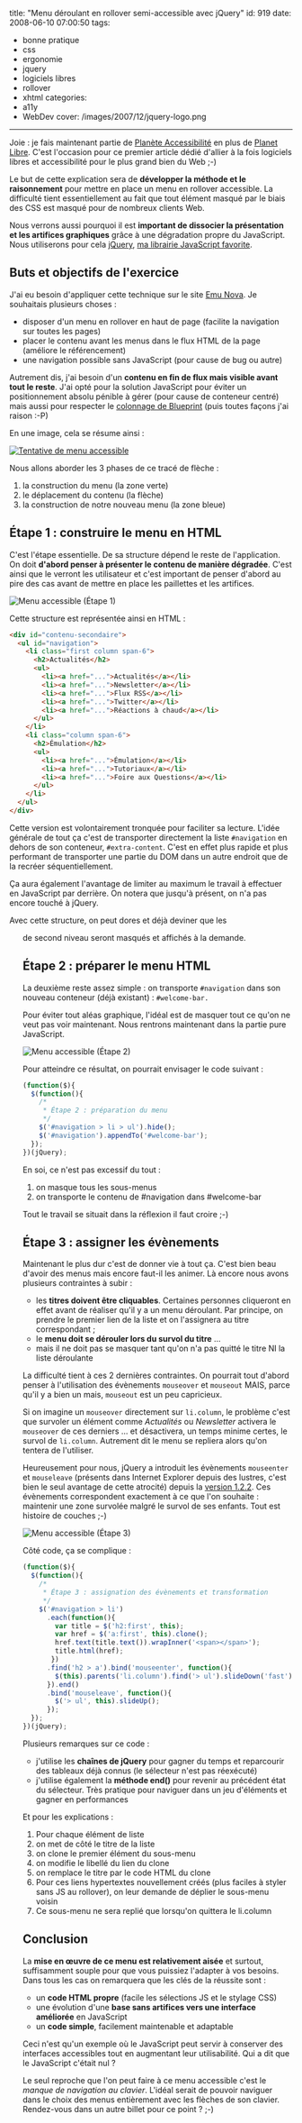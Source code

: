 title: "Menu déroulant en rollover semi-accessible avec jQuery"
id: 919
date: 2008-06-10 07:00:50
tags:
- bonne pratique
- css
- ergonomie
- jquery
- logiciels libres
- rollover
- xhtml
categories:
- a11y
- WebDev
cover: /images/2007/12/jquery-logo.png
---

Joie : je fais maintenant partie de [Planète Accessibilité](http://planete-accessibilite.com/) en plus de [Planet Libre](http://www.planet-libre.org/). C'est l'occasion pour ce premier article dédié d'allier à la fois logiciels libres et accessibilité pour le plus grand bien du Web ;-)

Le but de cette explication sera de **développer la méthode et le raisonnement** pour mettre en place un menu en rollover accessible. La difficulté tient essentiellement au fait que tout élément masqué par le biais des CSS est masqué pour de nombreux clients Web.

Nous verrons aussi pourquoi il est **important de dissocier la présentation et les artifices graphiques** grâce à une dégradation propre du JavaScript. Nous utiliserons pour cela [jQuery](http://jquery.com), [ma librairie JavaScript favorite](https://thom4.net/tag/jquery/).

<!--more-->

## Buts et objectifs de l'exercice

J'ai eu besoin d'appliquer cette technique sur le site [Emu Nova](http://www.emunova.net). Je souhaitais plusieurs choses :

*   disposer d'un menu en rollover en haut de page (facilite la navigation sur toutes les pages)
*   placer le contenu avant les menus dans le flux HTML de la page (améliore le référencement)
*   une navigation possible sans JavaScript (pour cause de bug ou autre)

Autrement dis, j'ai besoin d'un **contenu en fin de flux mais visible avant tout le reste**. J'ai opté pour la solution JavaScript pour éviter un positionnement absolu pénible à gérer (pour cause de conteneur centré) mais aussi pour respecter le [colonnage de Blueprint](http://code.google.com/p/blueprintcss/) (puis toutes façons j'ai raison :-P)

En une image, cela se résume ainsi :

[![Tentative de menu accessible](/images/2008/06/emunova-menu-accessible-150x300.png "Tentative de menu accessible")](/images/2008/06/emunova-menu-accessible.png)

Nous allons aborder les 3 phases de ce tracé de flèche :

1.  la construction du menu (la zone verte)
2.  le déplacement du contenu (la flèche)
3.  la construction de notre nouveau menu (la zone bleue)

## Étape 1 : construire le menu en HTML

C'est l'étape essentielle. De sa structure dépend le reste de l'application. On doit **d'abord penser à présenter le contenu de manière dégradée**. C'est ainsi que le verront les utilisateur et c'est important de penser d'abord au pire des cas avant de mettre en place les paillettes et les artifices.

![Menu accessible (Étape 1)](/images/2008/06/menu-accessible-etape-1.png "Menu accessible (Étape 1)")

Cette structure est représentée ainsi en HTML :

```html
<div id="contenu-secondaire">
  <ul id="navigation">
    <li class="first column span-6">
      <h2>Actualités</h2>
      <ul>
        <li><a href="...">Actualités</a></li>
        <li><a href="...">Newsletter</a></li>
        <li><a href="...">Flux RSS</a></li>
        <li><a href="...">Twitter</a></li>
        <li><a href="...">Réactions à chaud</a></li>
      </ul>
    </li>
    <li class="column span-6">
      <h2>Émulation</h2>
      <ul>
        <li><a href="...">Émulation</a></li>
        <li><a href="...">Tutoriaux</a></li>
        <li><a href="...">Foire aux Questions</a></li>
      </ul>
    </li>
  </ul>
</div>
```

Cette version est volontairement tronquée pour faciliter sa lecture.
L'idée générale de tout ça c'est de transporter directement la liste `#navigation` en
dehors de son conteneur, `#extra-content`. C'est en effet plus rapide et
plus performant de transporter une partie du DOM dans un autre endroit
que de la recréer séquentiellement.

Ça aura également l'avantage de limiter au maximum le travail à effectuer en JavaScript par derrière. On notera que jusqu'à présent, on n'a pas encore touché à jQuery.

Avec cette structure, on peut dores et déjà deviner que les <ul> de second niveau seront masqués et affichés à la demande.

## Étape 2 : préparer le menu HTML

La deuxième reste assez simple : on transporte `#navigation` dans son nouveau conteneur (déjà existant) : `#welcome-bar.`

Pour éviter tout aléas graphique, l'idéal est de masquer tout ce qu'on ne veut pas voir maintenant. Nous rentrons maintenant dans la partie pure JavaScript.

![Menu accessible (Étape 2)](/images/2008/06/menu-accessible-etape-2.png "Menu accessible (Étape 2)")

Pour atteindre ce résultat, on pourrait envisager le code suivant :

```javascript
(function($){
  $(function(){
    /*
     * Étape 2 : préparation du menu
     */
    $('#navigation > li > ul').hide();
    $('#navigation').appendTo('#welcome-bar');
  });
})(jQuery);
```

En soi, ce n'est pas excessif du tout :

1.  on masque tous les sous-menus
2.  on transporte le contenu de #navigation dans #welcome-bar

Tout le travail se situait dans la réflexion il faut croire ;-)

## Étape 3 : assigner les évènements

Maintenant le plus dur c'est de donner vie à tout ça. C'est bien beau d'avoir des menus mais encore faut-il les animer. Là encore nous avons plusieurs contraintes à subir :

*   les **titres doivent être cliquables**. Certaines personnes cliqueront en effet avant de réaliser qu'il y a un menu déroulant. Par principe, on prendre le premier lien de la liste et on l'assignera au titre correspondant ;
*   le **menu doit se dérouler lors du survol du titre** ...
*   mais il ne doit pas se masquer tant qu'on n'a pas quitté le titre NI la liste déroulante

La difficulté tient à ces 2 dernières contraintes. On pourrait tout d'abord penser à l'utilisation des évènements `mouseover` et `mouseout` MAIS, parce qu'il y a bien un mais, `mouseout` est un peu capricieux.

Si on imagine un `mouseover` directement sur `li.column`, le problème c'est que survoler un élément comme _Actualités_ ou _Newsletter_ activera le `mouseover` de ces derniers ... et désactivera, un temps minime certes, le survol de `li.column`. Autrement dit le menu se repliera alors qu'on tentera de l'utiliser.

Heureusement pour nous, jQuery a introduit les évènements `mouseenter` et `mouseleave` (présents dans Internet Explorer depuis des lustres, c'est bien le seul avantage de cette atrocité) depuis la [version 1.2.2](http://docs.jquery.com/Release:jQuery_1.2 "Notes de version de jQuery 1.2.2"). Ces évènements correspondent exactement à ce que l'on souhaite : maintenir une zone survolée malgré le survol de ses enfants.
Tout est histoire de couches ;-)

![Menu accessible (Étape 3)](/images/2008/06/menu-accessible-etape-3.png "Menu accessible (Étape 3)")

Côté code, ça se complique :

```javascript
(function($){
  $(function(){
    /*
     * Étape 3 : assignation des évènements et transformation
     */
    $('#navigation > li')
      .each(function(){
        var title = $('h2:first', this);
        var href = $('a:first', this).clone();
        href.text(title.text()).wrapInner('<span></span>');
        title.html(href);
       })
      .find('h2 > a').bind('mouseenter', function(){
        $(this).parents('li.column').find('> ul').slideDown('fast');
      }).end()
      .bind('mouseleave', function(){
        $('> ul', this).slideUp();
      });
  });
})(jQuery);
```

Plusieurs remarques sur ce code :

*   j'utilise les **chaînes de jQuery** pour gagner du temps et reparcourir des tableaux déjà connus (le sélecteur n'est pas réexécuté)
*   j'utilise également la **méthode end()** pour revenir au précédent état du sélecteur. Très pratique pour naviguer dans un jeu d'éléments et gagner en performances

Et pour les explications :

1.  Pour chaque élément de liste
  1.  on met de côté le titre de la liste
  2.  on clone le premier élément du sous-menu
  3.  on modifie le libellé du lien du clone
  4.  on remplace le titre par le code HTML du clone
2.  Pour ces liens hypertextes nouvellement créés (plus faciles à styler sans JS au rollover), on leur demande de déplier le sous-menu voisin
3.  Ce sous-menu ne sera replié que lorsqu'on quittera le li.column

## Conclusion

La **mise en œuvre de ce menu est relativement aisée** et surtout, suffisamment souple pour que vous puissiez l'adapter à vos besoins.
Dans tous les cas on remarquera que les clés de la réussite sont :

*   un **code HTML propre** (facile les sélections JS et le stylage CSS)
*   une évolution d'une **base sans artifices vers une interface améliorée** en JavaScript
*   un **code simple**, facilement maintenable et adaptable

Ceci n'est qu'un exemple où le JavaScript peut servir à conserver des interfaces accessibles tout en augmentant leur utilisabilité. Qui a dit que le JavaScript c'était nul ?

Le seul reproche que l'on peut faire à ce menu accessible c'est le _manque de navigation au clavier_. L'idéal serait de pouvoir naviguer dans le choix des menus entièrement avec les flèches de son clavier.
Rendez-vous dans un autre billet pour ce point ? ;-)

